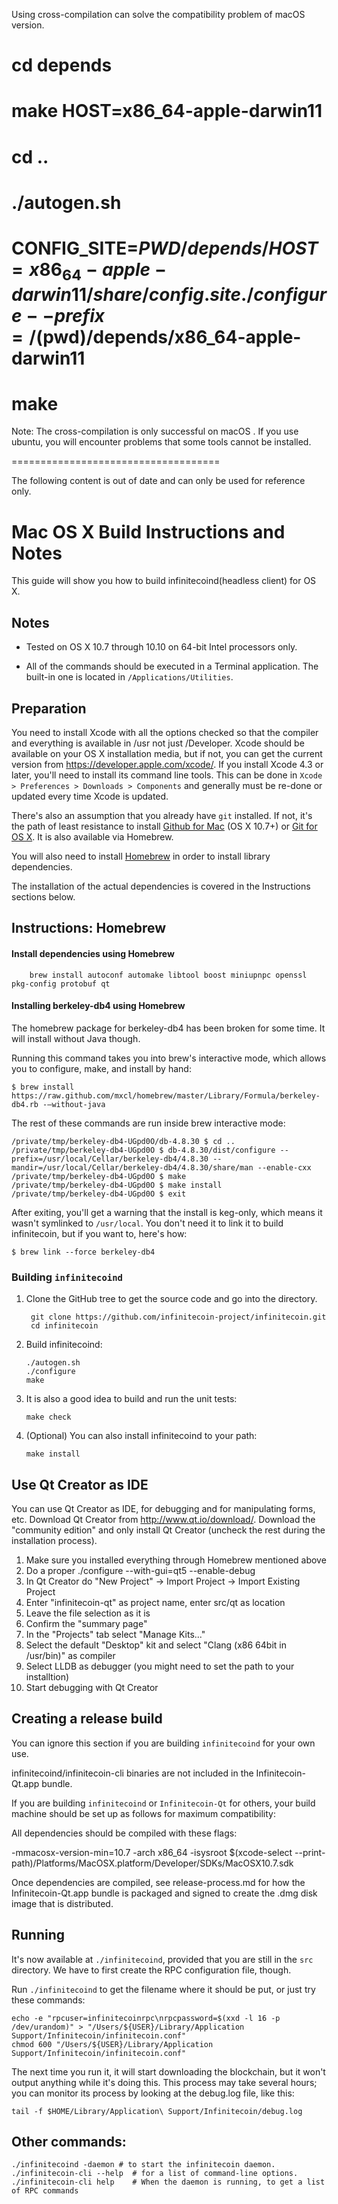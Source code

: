 Using cross-compilation can solve the compatibility problem of macOS version.

# cd depends
# make HOST=x86_64-apple-darwin11
# cd ..
# ./autogen.sh
# CONFIG_SITE=$PWD/depends/HOST=x86_64-apple-darwin11/share/config.site ./configure --prefix=/$(pwd)/depends/x86_64-apple-darwin11
# make

Note: The cross-compilation is only successful on macOS . If you use ubuntu, you will encounter problems that some tools cannot be installed.

====================================

The following content is out of date and can only be used for reference only.

Mac OS X Build Instructions and Notes
====================================
This guide will show you how to build infinitecoind(headless client) for OS X.

Notes
-----

* Tested on OS X 10.7 through 10.10 on 64-bit Intel processors only.

* All of the commands should be executed in a Terminal application. The
built-in one is located in `/Applications/Utilities`.

Preparation
-----------

You need to install Xcode with all the options checked so that the compiler
and everything is available in /usr not just /Developer. Xcode should be
available on your OS X installation media, but if not, you can get the
current version from https://developer.apple.com/xcode/. If you install
Xcode 4.3 or later, you'll need to install its command line tools. This can
be done in `Xcode > Preferences > Downloads > Components` and generally must
be re-done or updated every time Xcode is updated.

There's also an assumption that you already have `git` installed. If
not, it's the path of least resistance to install [Github for Mac](https://mac.github.com/)
(OS X 10.7+) or
[Git for OS X](https://code.google.com/p/git-osx-installer/). It is also
available via Homebrew.

You will also need to install [Homebrew](http://brew.sh) in order to install library
dependencies.

The installation of the actual dependencies is covered in the Instructions
sections below.

Instructions: Homebrew
----------------------

#### Install dependencies using Homebrew

        brew install autoconf automake libtool boost miniupnpc openssl pkg-config protobuf qt

#### Installing berkeley-db4 using Homebrew

The homebrew package for berkeley-db4 has been broken for some time.  It will install without Java though.

Running this command takes you into brew's interactive mode, which allows you to configure, make, and install by hand:
```
$ brew install https://raw.github.com/mxcl/homebrew/master/Library/Formula/berkeley-db4.rb -–without-java 
```

The rest of these commands are run inside brew interactive mode:
```
/private/tmp/berkeley-db4-UGpd0O/db-4.8.30 $ cd ..
/private/tmp/berkeley-db4-UGpd0O $ db-4.8.30/dist/configure --prefix=/usr/local/Cellar/berkeley-db4/4.8.30 --mandir=/usr/local/Cellar/berkeley-db4/4.8.30/share/man --enable-cxx
/private/tmp/berkeley-db4-UGpd0O $ make
/private/tmp/berkeley-db4-UGpd0O $ make install
/private/tmp/berkeley-db4-UGpd0O $ exit
```

After exiting, you'll get a warning that the install is keg-only, which means it wasn't symlinked to `/usr/local`.  You don't need it to link it to build infinitecoin, but if you want to, here's how:

    $ brew link --force berkeley-db4


### Building `infinitecoind`

1. Clone the GitHub tree to get the source code and go into the directory.

        git clone https://github.com/infinitecoin-project/infinitecoin.git
        cd infinitecoin

2.  Build infinitecoind:

        ./autogen.sh
        ./configure
        make

3.  It is also a good idea to build and run the unit tests:

        make check

4.  (Optional) You can also install infinitecoind to your path:

        make install

Use Qt Creator as IDE
------------------------
You can use Qt Creator as IDE, for debugging and for manipulating forms, etc.
Download Qt Creator from http://www.qt.io/download/. Download the "community edition" and only install Qt Creator (uncheck the rest during the installation process).

1. Make sure you installed everything through Homebrew mentioned above
2. Do a proper ./configure --with-gui=qt5 --enable-debug
3. In Qt Creator do "New Project" -> Import Project -> Import Existing Project
4. Enter "infinitecoin-qt" as project name, enter src/qt as location
5. Leave the file selection as it is
6. Confirm the "summary page"
7. In the "Projects" tab select "Manage Kits..."
8. Select the default "Desktop" kit and select "Clang (x86 64bit in /usr/bin)" as compiler
9. Select LLDB as debugger (you might need to set the path to your installtion)
10. Start debugging with Qt Creator

Creating a release build
------------------------
You can ignore this section if you are building `infinitecoind` for your own use.

infinitecoind/infinitecoin-cli binaries are not included in the Infinitecoin-Qt.app bundle.

If you are building `infinitecoind` or `Infinitecoin-Qt` for others, your build machine should be set up
as follows for maximum compatibility:

All dependencies should be compiled with these flags:

 -mmacosx-version-min=10.7
 -arch x86_64
 -isysroot $(xcode-select --print-path)/Platforms/MacOSX.platform/Developer/SDKs/MacOSX10.7.sdk

Once dependencies are compiled, see release-process.md for how the Infinitecoin-Qt.app
bundle is packaged and signed to create the .dmg disk image that is distributed.

Running
-------

It's now available at `./infinitecoind`, provided that you are still in the `src`
directory. We have to first create the RPC configuration file, though.

Run `./infinitecoind` to get the filename where it should be put, or just try these
commands:

    echo -e "rpcuser=infinitecoinrpc\nrpcpassword=$(xxd -l 16 -p /dev/urandom)" > "/Users/${USER}/Library/Application Support/Infinitecoin/infinitecoin.conf"
    chmod 600 "/Users/${USER}/Library/Application Support/Infinitecoin/infinitecoin.conf"

The next time you run it, it will start downloading the blockchain, but it won't
output anything while it's doing this. This process may take several hours;
you can monitor its process by looking at the debug.log file, like this:

    tail -f $HOME/Library/Application\ Support/Infinitecoin/debug.log

Other commands:
-------

    ./infinitecoind -daemon # to start the infinitecoin daemon.
    ./infinitecoin-cli --help  # for a list of command-line options.
    ./infinitecoin-cli help    # When the daemon is running, to get a list of RPC commands
